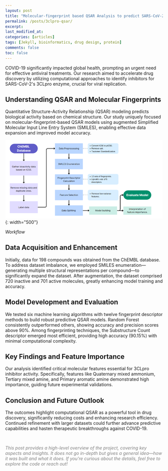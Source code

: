 ```yaml
---
layout: post
title: "Molecular-fingerprint based QSAR Analysis to predict SARS-CoV-2 3CLpro inhibitors using enumerated SMILES"
permalink: /posts/3clpro-qsar/
excerpt: 
last_modified_at: 
categories: [articles]
tags: [Jekyll, bioinformatics, drug design, protein]
comments: false
toc: false
---
```


COVID-19 significantly impacted global health, prompting an urgent need for effective antiviral treatments. Our research aimed to accelerate drug discovery by utilizing computational approaches to identify inhibitors for SARS-CoV-2's 3CLpro enzyme, crucial for viral replication.


## Understanding QSAR and Molecular Fingerprints

Quantitative Structure-Activity Relationship (QSAR) modeling predicts biological activity based on chemical structure. Our study uniquely focused on molecular-fingerprint-based QSAR models using augmented Simplified Molecular Input Line Entry System (SMILES), enabling effective data expansion and improved model accuracy.


![Workflow](/images/qsar-workflow.png){: width="500"}

*Workflow*


## Data Acquisition and Enhancement

Initially, data for 198 compounds was obtained from the ChEMBL database. To address dataset imbalance, we employed SMILES enumeration—generating multiple structural representations per compound—to significantly expand the dataset. After augmentation, the dataset comprised 720 inactive and 701 active molecules, greatly enhancing model training and accuracy.


## Model Development and Evaluation

We tested six machine learning algorithms with twelve fingerprint descriptor methods to build robust predictive QSAR models. Random Forest consistently outperformed others, showing accuracy and precision scores above 90%. Among fingerprinting techniques, the Substructure Count descriptor emerged most efficient, providing high accuracy (90.15%) with minimal computational complexity.


## Key Findings and Feature Importance

Our analysis identified critical molecular features essential for 3CLpro inhibitor activity. Specifically, features like Quaternary mixed ammonium, Tertiary mixed amine, and Primary aromatic amine demonstrated high importance, guiding future experimental validations.

## Conclusion and Future Outlook

The outcomes highlight computational QSAR as a powerful tool in drug discovery, significantly reducing costs and enhancing research efficiency. Continued refinement with larger datasets could further advance predictive capabilities and hasten therapeutic breakthroughs against COVID-19.


<br>

<span style="color:gray"><em>This post provides a high-level overview of the project, covering key aspects and insights. It does not go in-depth but gives a general idea&mdash;how it was built and what it does. If you're curious about the details, feel free to explore the code or reach out!</em></span>